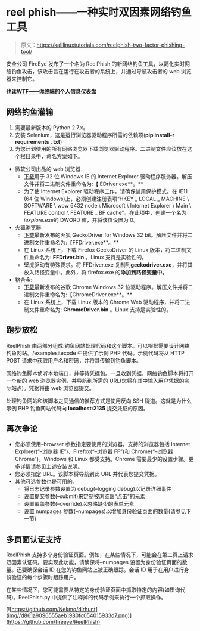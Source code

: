 # reel phish——一种实时双因素网络钓鱼工具

> 原文：<https://kalilinuxtutorials.com/reelphish-two-factor-phishing-tool/>

安全公司 FireEye 发布了一个名为 ReelPhish 的新网络钓鱼工具，以简化实时网络钓鱼攻击，该攻击旨在运行在攻击者的系统上，并通过导航攻击者的 web 浏览器来控制它。

**也读[WTF——你终端的个人信息仪表盘](https://kalilinuxtutorials.com/wtf-personal-information-dashboard/)**

## **网络钓鱼灌输**

1.  需要最新版本的 Python 2.7.x。
2.  安装 Selenium，这是运行浏览器驱动程序所需的依赖项(**pip install-r requirements . txt**)
3.  为您计划使用的所有网络浏览器下载浏览器驱动程序。二进制文件应该放在这个根目录中，命名方案如下。

*   微软公司出品的 web 浏览器
    *   [下载](http://www.seleniumhq.org/download/)用于 32 位 Windows IE 的 Internet Explorer 驱动程序服务器。解压文件并将二进制文件重命名为:【IEDriver.exe**。**
    *   为了使 Internet Explorer 驱动程序工作，请确保禁用保护模式。在 IE11 (64 位 Windows)上，必须创建注册表项“HKEY _ LOCAL _ MACHINE \ SOFTWARE \ wow 6432 node \ Microsoft \ Internet Explorer \ Main \ FEATURE control \ FEATURE _ BF cache”。在此项中，创建一个名为*iexplore.exe*的 DWORD 值，并将该值设置为 0。
*   火狐浏览器:
    *   [下载](http://www.github.com/mozilla/geckodriver/releases/)最新发布的火狐 GeckoDriver for Windows 32 bit。解压文件并将二进制文件重命名为:【FFDriver.exe**。**
    *   在 Linux 系统上，下载 Firefox GeckoDriver 的 Linux 版本，将二进制文件重命名为: **FFDriver.bin** 。Linux 支持是实验性的。
    *   壁虎驱动有特殊要求。将 FFDriver.exe 复制到**geckodriver.exe**，并将其放入路径变量中。此外，将 firefox.exe 的**添加到路径变量中。**
*   铬合金:
    *   [下载](https://chromedriver.storage.googleapis.com/index.html?path=2.35/)最新发布的谷歌 Chrome Windows 32 位驱动程序。解压文件并将二进制文件重命名为:【ChromeDriver.exe**。**
    *   在 Linux 系统上，下载 Linux 版本的 Chrome Web 驱动程序，并将二进制文件重命名为: **ChromeDriver.bin** 。Linux 支持是实验性的。

## **跑步放松**

ReelPhish 由两部分组成:钓鱼网站处理代码和这个脚本。可以根据需要设计网络钓鱼网站。/examplesitecode 中提供了示例 PHP 代码。示例代码将从 HTTP POST 请求中获取用户名和密码，并将其传输到钓鱼脚本。

网络钓鱼脚本侦听本地端口，并等待凭据包。一旦收到凭据，网络钓鱼脚本将打开一个新的 web 浏览器实例，并导航到所需的 URL(您将在其中输入用户凭据的实际站点)。凭据将由 web 浏览器提交。

处理钓鱼网站和该脚本之间通信的推荐方式是使用反向 SSH 隧道。这就是为什么示例 PHP 钓鱼网站代码向 **localhost:2135** 提交凭证的原因。

## **再次争论**

*   您必须使用–browser 参数指定要使用的浏览器。支持的浏览器包括 Internet Explorer(“–浏览器 IE”)、Firefox(“–浏览器 FF”)和 Chrome(“–浏览器 Chrome”)。Windows 和 Linux 都受支持。Chrome 需要最少的设置步骤。更多详情请参见上述安装说明。
*   您必须指定 URL。该脚本将导航到此 URL 并代表您提交凭据。
*   其他可选参数也是可用的。
    *   将日志记录参数设置为 debug(–logging debug)以记录详细事件
    *   设置提交参数(–submit)来定制被浏览器“点击”的元素
    *   设置覆盖参数(–override)以忽略缺少的表单元素
    *   设置 numpages 参数(–numpages)以增加身份验证页面的数量(请参见下一节)

## **多页面认证支持**

ReelPhish 支持多个身份验证页面。例如，在某些情况下，可能会在第二页上请求双因素认证码。要实现此功能，请确保将–numpages 设置为身份验证页面的数量。还要确保会话 ID 在您的钓鱼网站上被正确跟踪。会话 ID 用于在用户进行身份验证的每个步骤时跟踪用户。

在某些情况下，您可能需要从特定的身份验证页面中抓取特定的内容(如质询代码)。ReelPhish.py 中提供了注释掉的代码示例来执行一个抓取操作。

[![https://github.com/Nekmo/dirhunt](img//d861a9096555aeb1980fc054015933d7.png)](https://github.com/fireeye/ReelPhish)